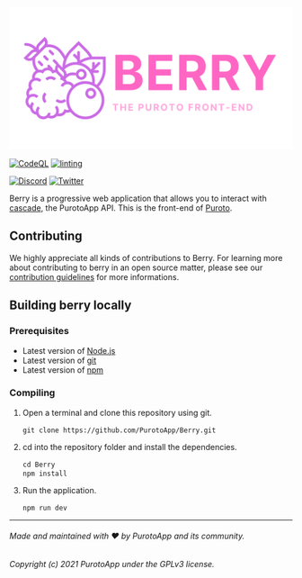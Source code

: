<p align="center">
  <img src=".github/media/berry.svg" alt="Readme logo"/>
</p>

[![CodeQL](https://github.com/PurotoApp/Berry/actions/workflows/codeql-analysis.yml/badge.svg)](https://github.com/PurotoApp/Berry/actions/workflows/codeql-analysis.yml)
[![linting](https://github.com/PurotoApp/Berry/actions/workflows/linting.yml/badge.svg)](https://github.com/PurotoApp/Berry/actions/workflows/linting.yml)

[![Discord](https://img.shields.io/badge/Discord-7289DA?style=for-the-badge&logo=discord&logoColor=white)](https://discord.puroto.net/)
[![Twitter](https://img.shields.io/badge/Twitter-1DA1F2?style=for-the-badge&logo=twitter&logoColor=white)](https://twitter.com/PurotoApp)

Berry is a progressive web application that allows you to interact with [cascade](https://github.com/PurotoApp/cascade), the PurotoApp API. This is the front-end of [Puroto](https://puroto.net).

## Contributing

We highly appreciate all kinds of contributions to Berry. For learning more about contributing to berry in an open source matter, please see our [contribution guidelines](https://github.com/PurotoApp/Berry/blob/master/.github/CONTRIBUTING.md) for more informations.

## Building berry locally

### Prerequisites

- Latest version of [Node.js](https://nodejs.org/)
- Latest version of [git](https://git-scm.com/)
- Latest version of [npm](https://www.npmjs.com/)

### Compiling

1. Open a terminal and clone this repository using git.
   ```
   git clone https://github.com/PurotoApp/Berry.git
   ```
2. cd into the repository folder and install the dependencies.
   ```
   cd Berry
   npm install
   ```
3. Run the application.
   ```
   npm run dev
   ```

---

###### Made and maintained with ❤ by PurotoApp and its community.

###### Copyright (c) 2021 PurotoApp under the GPLv3 license.